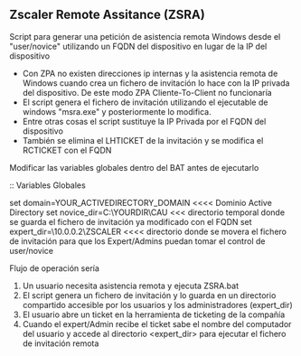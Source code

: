 Zscaler Remote Assitance (ZSRA)
---------------------------------

Script para generar una petición de asistencia remota Windows desde el "user/novice" utilizando un FQDN del dispositivo en lugar de la IP del dispositivo
   - Con ZPA no existen direcciones ip internas y la asistencia remota de Windows cuando crea un fichero de invitación lo hace con la IP privada del dispositivo. De este modo ZPA Cliente-To-Client no funcionaría
   - El script genera el fichero de invitación utilizando el ejecutable de windows "msra.exe" y posteriormente lo modifica. 
   - Entre otras cosas el script sustituye la IP Privada por el FQDN del dispositivo 
   - También se elimina el LHTICKET de la invitación y se modifica el RCTICKET con el FQDN

Modificar las variables globales dentro del BAT antes de ejecutarlo

:: Variables Globales

set domain=YOUR_ACTIVEDIRECTORY_DOMAIN    <<<< Dominio Active Directory
set novice_dir=C:\YOURDIR\CAU <<< directorio temporal donde se guarda el fichero de invitación ya modificado con el FQDN
set expert_dir=\\10.0.0.2\ZSCALER  <<<< directorio donde se movera el fichero de invitación para que los Expert/Admins puedan tomar el control de user/novice

Flujo de operación sería
1. Un usuario necesita asistencia remota y ejecuta ZSRA.bat
2. El script genera un fichero de invitación y lo guarda en un directorio compartido accesible por los usuarios y los administradores (expert_dir)
3. El usuario abre un ticket en la herramienta de ticketing de la compañía
4. Cuando el expert/Admin recibe el ticket sabe el nombre del computador del usuario y accede al directorio <expert_dir> para ejecutar el fichero de invitación remota
